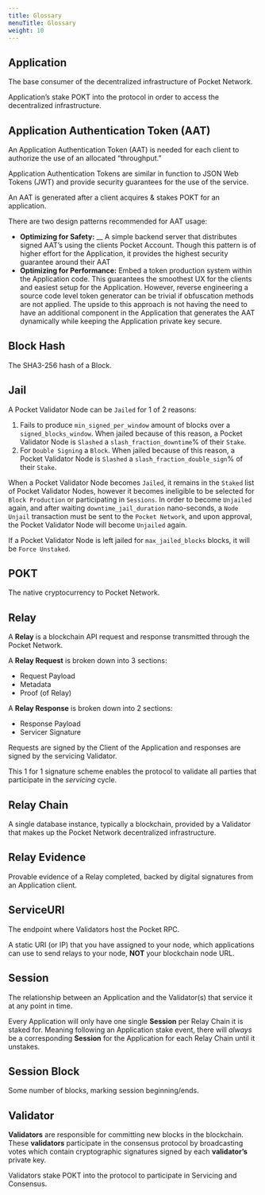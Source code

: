 ```yaml
---
title: Glossary
menuTitle: Glossary
weight: 10
---
```



## Application

The base consumer of the decentralized infrastructure of Pocket Network.

Application’s stake POKT into the protocol in order to access the decentralized infrastructure.

## Application Authentication Token (AAT)

An Application Authentication Token (AAT) is needed for each client to authorize the use of an allocated “throughput.”

Application Authentication Tokens are similar in function to JSON Web Tokens (JWT) and provide security guarantees for the use of the service.

An AAT is generated after a client acquires & stakes POKT for an application.

There are two design patterns recommended for AAT usage:

* **Optimizing for Safety:** __ A simple backend server that distributes signed AAT’s using the clients Pocket Account. Though this pattern is of higher effort for the Application, it provides the highest security guarantee around their AAT
* **Optimizing for Performance:** Embed a token production system within the Application code. This guarantees the smoothest UX for the clients and easiest setup for the Application. However, reverse engineering a source code level token generator can be trivial if obfuscation methods are not applied. The upside to this approach is not having the need to have an additional component in the Application that generates the AAT dynamically while keeping the Application private key secure.

## Block Hash

The SHA3-256 hash of a Block.

## Jail

A Pocket Validator Node can be `Jailed` for 1 of 2 reasons:

1. Fails to produce `min_signed_per_window` amount of blocks over a `signed_blocks_window`. When jailed because of this reason, a Pocket Validator Node is `Slashed` a `slash_fraction_downtime`% of their `Stake`.
2. For `Double Signing` a `Block`. When jailed because of this reason, a Pocket Validator Node is `Slashed` a `slash_fraction_double_sign`% of their `Stake`.

When a Pocket Validator Node becomes `Jailed`, it remains in the `Staked` list of Pocket Validator Nodes, however it becomes ineligible to be selected for `Block Production` or participating in `Sessions`. In order to become `Unjailed` again, and after waiting `downtime_jail_duration` nano-seconds, a `Node Unjail` transaction must be sent to the `Pocket Network`, and upon approval, the Pocket Validator Node will become `Unjailed` again.

If a Pocket Validator Node is left jailed for `max_jailed_blocks` blocks, it will be `Force Unstaked`.

## POKT

The native cryptocurrency to Pocket Network.

## Relay

A **Relay** is a blockchain API request and response transmitted through the Pocket Network.

A **Relay Request** is broken down into 3 sections:

* Request Payload
* Metadata
* Proof (of Relay)

A **Relay Response** is broken down into 2 sections:

* Response Payload
* Servicer Signature

Requests are signed by the Client of the Application and responses are signed by the servicing Validator.

This 1 for 1 signature scheme enables the protocol to validate all parties that participate in the _servicing_ cycle.

## Relay Chain

A single database instance, typically a blockchain, provided by a Validator that makes up the Pocket Network decentralized infrastructure.

## Relay Evidence

Provable evidence of a Relay completed, backed by digital signatures from an Application client.

## ServiceURI

The endpoint where Validators host the Pocket RPC.

A static URI (or IP) that you have assigned to your node, which applications can use to send relays to your node, **NOT** your blockchain node URL.

## Session

The relationship between an Application and the Validator(s) that service it at any point in time.

Every Application will only have one single **Session** per Relay Chain it is staked for. Meaning following an Application stake event, there will _always_ be a corresponding **Session** for the Application for each Relay Chain until it unstakes.

## Session Block

Some number of blocks, marking session beginning/ends.

## Validator

**Validators** are responsible for committing new blocks in the blockchain. These **validators** participate in the consensus protocol by broadcasting votes which contain cryptographic signatures signed by each **validator’s** private key.

Validators stake POKT into the protocol to participate in Servicing and Consensus.
